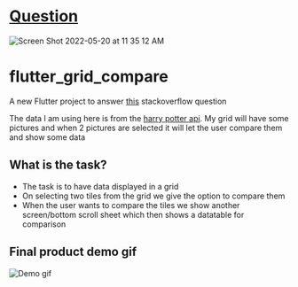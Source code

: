 # [Question](https://stackoverflow.com/questions/72308391/how-to-compare-items-in-the-gridview-in-flutter)

![Screen Shot 2022-05-20 at 11 35 12 AM](https://user-images.githubusercontent.com/16275252/169591408-a82d805f-22f3-4097-a6bc-7489e8855d87.png)

# flutter_grid_compare

A new Flutter project to answer [this](https://stackoverflow.com/questions/72308391/how-to-compare-items-in-the-gridview-in-flutter/72326175#72326175) stackoverflow question

The data I am using here is from the [harry potter api](http://hp-api.herokuapp.com/api/characters). My grid will have some pictures and when 2 pictures are selected it will let the user compare them and show some data  

## What is the task?

- The task is to have data displayed in a grid
- On selecting two tiles from the grid we give the option to compare them
- When the user wants to compare the tiles we show another screen/bottom scroll sheet which then shows a datatable for comparison


## Final product demo gif

![Demo gif](https://i.imgur.com/cvPZ2nY.gif)
